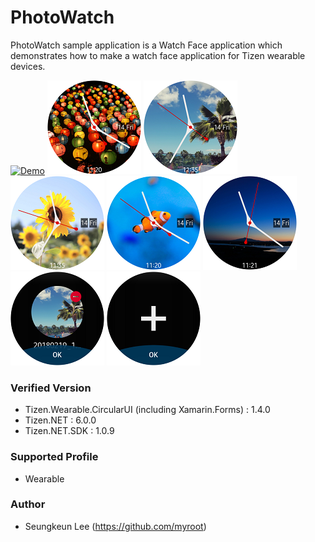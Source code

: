 # PhotoWatch

PhotoWatch sample application is a Watch Face application which demonstrates how to make a watch face application for Tizen wearable devices.

[![Demo](http://img.youtube.com/vi/NV228UNalXE/0.jpg)](http://www.youtube.com/watch?v=NV228UNalXE)
![img1](./docs/1.png)
![img2](./docs/2.png)
![img3](./docs/3.png)
![img4](./docs/4.png)
![img5](./docs/5.png)
![img6](./docs/6.png)
![img7](./docs/7.png)

### Verified Version
* Tizen.Wearable.CircularUI (including Xamarin.Forms) : 1.4.0
* Tizen.NET : 6.0.0
* Tizen.NET.SDK : 1.0.9


### Supported Profile
* Wearable


### Author
* Seungkeun Lee (https://github.com/myroot)

